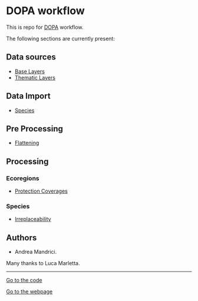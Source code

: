 # DOPA workflow

This is repo for [DOPA](https://dopa.jrc.ec.europa.eu/en) workflow.

The following sections are currently present:

## Data sources

+  [Base Layers](./sources/Base_Layers.md)
+  [Thematic Layers](./sources/Thematic_Layers.md)

## Data Import

+  [Species](.import/species/)   

## Pre Processing

+  [Flattening](./flattening/)

## Processing

### Ecoregions
+  [Protection Coverages](./processing/ecoregions.md)

### Species
+  [Irreplaceability](./processing/irreplaceability.md)

## Authors

*  Andrea Mandrici.

Many thanks to Luca Marletta. 

____

[Go to the code](https://github.com/andreamandrici/dopa_workflow)

[Go to the webpage](https://andreamandrici.github.io/dopa_workflow/)

